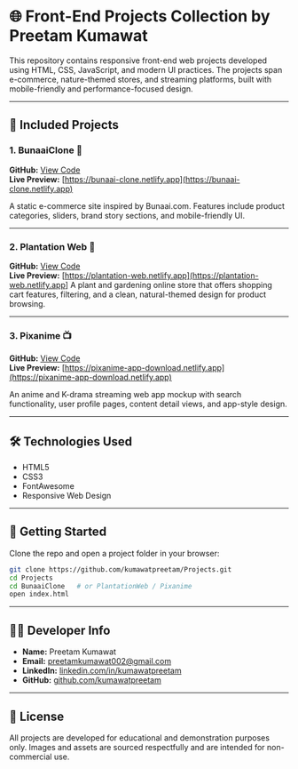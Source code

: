 
# 🌐 Front-End Projects Collection by Preetam Kumawat

This repository contains responsive front-end web projects developed using HTML, CSS, JavaScript, and modern UI practices. The projects span e-commerce, nature-themed stores, and streaming platforms, built with mobile-friendly and performance-focused design.

---

## 📁 Included Projects

### 1. BunaaiClone 🌸  
**GitHub:** [View Code](https://github.com/kumawatpreetam/Projects/tree/main/01-Bunaaiclone)  
**Live Preview:** [https://bunaai-clone.netlify.app](https://bunaai-clone.netlify.app)

A static e-commerce site inspired by Bunaai.com. Features include product categories, sliders, brand story sections, and mobile-friendly UI.

---

### 2. Plantation Web 🌱  
**GitHub:** [View Code](https://github.com/kumawatpreetam/Projects/tree/main/02-Plantation-web)  
**Live Preview:** [https://plantation-web.netlify.app](https://plantation-web.netlify.app]
A plant and gardening online store that offers shopping cart features, filtering, and a clean, natural-themed design for product browsing.

---

### 3. Pixanime 📺  
**GitHub:** [View Code](https://github.com/kumawatpreetam/Projects/tree/main/03-Pixanime)  
**Live Preview:** [https://pixanime-app-download.netlify.app](https://pixanime-app-download.netlify.app)

An anime and K-drama streaming web app mockup with search functionality, user profile pages, content detail views, and app-style design.

---

## 🛠 Technologies Used

- HTML5  
- CSS3  
- FontAwesome  
- Responsive Web Design  

---

## 🚀 Getting Started

Clone the repo and open a project folder in your browser:

```bash
git clone https://github.com/kumawatpreetam/Projects.git
cd Projects
cd BunaaiClone   # or PlantationWeb / Pixanime
open index.html
```

---

## 👨‍💻 Developer Info

- **Name:** Preetam Kumawat  
- **Email:** preetamkumawat002@gmail.com  
- **LinkedIn:** [linkedin.com/in/kumawatpreetam](https://linkedin.com/in/kumawatpreetam)  
- **GitHub:** [github.com/kumawatpreetam](https://github.com/kumawatpreetam)

---

## 📄 License

All projects are developed for educational and demonstration purposes only. Images and assets are sourced respectfully and are intended for non-commercial use.
